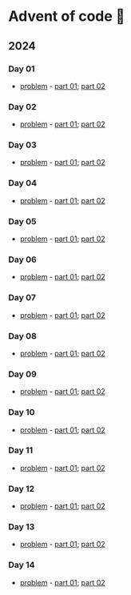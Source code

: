 # Advent of code :evergreen_tree:

## 2024

### Day 01
- [problem](https://adventofcode.com/2024/day/1) - [part 01](https://github.com/lusavova/advent-of-code/blob/main/2024/day01/part01/main.go); [part 02](https://github.com/lusavova/advent-of-code/blob/main/2024/day01/part02/main.go)    

### Day 02
- [problem](https://adventofcode.com/2024/day/2) - [part 01](https://github.com/lusavova/advent-of-code/blob/main/2024/day02/part01/main.go); [part 02](https://github.com/lusavova/advent-of-code/blob/main/2024/day02/part02/main.go)    

### Day 03
- [problem](https://adventofcode.com/2024/day/3) - [part 01](https://github.com/lusavova/advent-of-code/blob/main/2024/day03/part01/main.go); [part 02](https://github.com/lusavova/advent-of-code/blob/main/2024/day03/part02/main.go)    

### Day 04
- [problem](https://adventofcode.com/2024/day/4) - [part 01](https://github.com/lusavova/advent-of-code/blob/main/2024/day04/part01/main.go); [part 02](https://github.com/lusavova/advent-of-code/blob/main/2024/day04/part02/main.go)    

### Day 05
- [problem](https://adventofcode.com/2024/day/5) - [part 01](https://github.com/lusavova/advent-of-code/blob/main/2024/day05/part01/main.go); [part 02](https://github.com/lusavova/advent-of-code/blob/main/2024/day05/part02/main.go)    

### Day 06
- [problem](https://adventofcode.com/2024/day/6) - [part 01](https://github.com/lusavova/advent-of-code/blob/main/2024/day06/part01/main.go); [part 02](https://github.com/lusavova/advent-of-code/blob/main/2024/day06/part02/main.go)    

### Day 07
- [problem](https://adventofcode.com/2024/day/7) - [part 01](https://github.com/lusavova/advent-of-code/blob/main/2024/day07/part01/main.go); [part 02](https://github.com/lusavova/advent-of-code/blob/main/2024/day07/part02/main.go)    

### Day 08
- [problem](https://adventofcode.com/2024/day/8) - [part 01](https://github.com/lusavova/advent-of-code/blob/main/2024/day08/part01/main.go); [part 02](https://github.com/lusavova/advent-of-code/blob/main/2024/day08/part02/main.go)    

### Day 09
- [problem](https://adventofcode.com/2024/day/9) - [part 01](https://github.com/lusavova/advent-of-code/blob/main/2024/day09/part01/main.go); [part 02](https://github.com/lusavova/advent-of-code/blob/main/2024/day09/part02/main.go)    

### Day 10
- [problem](https://adventofcode.com/2024/day/10) - [part 01](https://github.com/lusavova/advent-of-code/blob/main/2024/day10/part01/main.go); [part 02](https://github.com/lusavova/advent-of-code/blob/main/2024/day10/part02/main.go)    

### Day 11
- [problem](https://adventofcode.com/2024/day/11) - [part 01](https://github.com/lusavova/advent-of-code/blob/main/2024/day11/part01/main.go); [part 02](https://github.com/lusavova/advent-of-code/blob/main/2024/day11/part02/main.go)

### Day 12
- [problem](https://adventofcode.com/2024/day/12) - [part 01](https://github.com/lusavova/advent-of-code/blob/main/2024/day12/part01/main.go); [part 02](https://github.com/lusavova/advent-of-code/blob/main/2024/day12/part02/main.go)    

### Day 13
- [problem](https://adventofcode.com/2024/day/13) - [part 01](https://github.com/lusavova/advent-of-code/blob/main/2024/day13/part01/main.go); [part 02](https://github.com/lusavova/advent-of-code/blob/main/2024/day13/part02/main.go)    

### Day 14
- [problem](https://adventofcode.com/2024/day/14) - [part 01](https://github.com/lusavova/advent-of-code/blob/main/2024/day14/part01/main.go); [part 02](https://github.com/lusavova/advent-of-code/blob/main/2024/day14/part02/main.go)    
